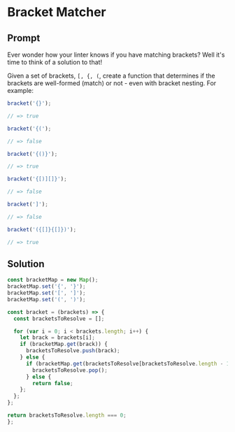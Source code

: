 # Bracket Matcher

## Prompt

Ever wonder how your linter knows if you have matching brackets? Well it's time to think of a solution to that!

Given a set of brackets, `[, {, (`, create a function that determines if the brackets are well-formed (match) or not - even with bracket nesting. For example:

```javascript
bracket('{}');

// => true
```

```javascript
bracket('{(');

// => false
```

```javascript
bracket('{()}');

// => true
```

```javascript
bracket('{[)][]}');

// => false
```

```javascript
bracket(']');

// => false
```

```javascript
bracket('({[]}{[]})');

// => true
```

## Solution

```javascript
const bracketMap = new Map();
bracketMap.set('{', '}');
bracketMap.set('[', ']');
bracketMap.set('(', ')');

const bracket = (brackets) => {
  const bracketsToResolve = [];

  for (var i = 0; i < brackets.length; i++) {
    let brack = brackets[i];
    if (bracketMap.get(brack)) {
      bracketsToResolve.push(brack);    
    } else {
      if (bracketMap.get(bracketsToResolve[bracketsToResolve.length - 1]) === brack) {
        bracketsToResolve.pop();
      } else {
        return false;
    };
  }; 
};

return bracketsToResolve.length === 0;
};
```